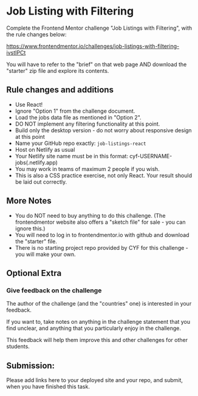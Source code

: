 # Job Listing with Filtering

Complete the Frontend Mentor challenge "Job Listings with Filtering", with the rule changes below:

https://www.frontendmentor.io/challenges/job-listings-with-filtering-ivstIPCt

You will have to refer to the "brief" on that web page AND download the "starter" zip file and explore its contents.

## Rule changes and additions

- Use React!
- Ignore "Option 1" from the challenge document.
- Load the jobs data file as mentioned in "Option 2".
- DO NOT implement any filtering functionality at this point.
- Build only the desktop version - do not worry about responsive design at this point
- Name your GitHub repo exactly: `job-listings-react`
- Host on Netlify as usual
- Your Netlify site name must be in this format: cyf-USERNAME-jobs(.netlify.app)
- You may work in teams of maximum 2 people if you wish.
- This is also a CSS practice exercise, not only React. Your result should be laid out correctly.

## More Notes

- You do NOT need to buy anything to do this challenge. (The frontendmentor website also offers a "sketch file" for sale - you can ignore this.)
- You will need to log in to frontendmentor.io with github and download the "starter" file.
- There is no starting project repo provided by CYF for this challenge - you will make your own.

## Optional Extra

### Give feedback on the challenge

The author of the challenge (and the "countries" one) is interested in your feedback.

If you want to, take notes on anything in the challenge statement that you find unclear, and anything that you particularly enjoy in the challenge.

This feedback will help them improve this and other challenges for other students.

## Submission:

Please add links here to your deployed site and your repo, and submit, when you have finished this task.
